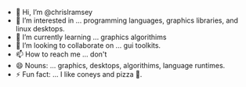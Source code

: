 - 👋 Hi, I’m @chrislramsey
- 👀 I’m interested in ... programming languages, graphics libraries, and linux desktops.
- 🌱 I’m currently learning ... graphics algorithims
- 💞️ I’m looking to collaborate on ... gui toolkits.
- 📫 How to reach me ... don't
- 😄 Nouns: ... graphics, desktops, algorithims, language runtimes.
- ⚡ Fun fact: ... I like coneys and pizza 🤪.

<!---
chrislramsey/chrislramsey is a ✨ special ✨ repository because its `README.md` (this file) appears on your GitHub profile.
You can click the Preview link to take a look at your changes.
--->
